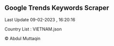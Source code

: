 

## Google Trends Keywords Scraper 
 
Last Update 09-02-2023 , 16:20:16

Country List :
VIETNAM.json



© Abdul Muttaqin 
